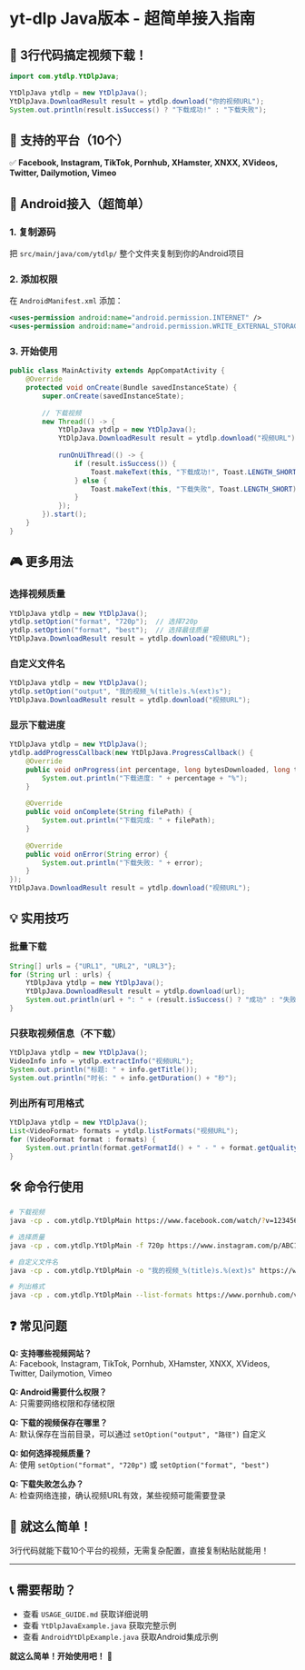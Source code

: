 # yt-dlp Java版本 - 超简单接入指南

## 🎯 3行代码搞定视频下载！

```java
import com.ytdlp.YtDlpJava;

YtDlpJava ytdlp = new YtDlpJava();
YtDlpJava.DownloadResult result = ytdlp.download("你的视频URL");
System.out.println(result.isSuccess() ? "下载成功!" : "下载失败");
```

## 🚀 支持的平台（10个）

✅ **Facebook, Instagram, TikTok, Pornhub, XHamster, XNXX, XVideos, Twitter, Dailymotion, Vimeo**

## 📱 Android接入（超简单）

### 1. 复制源码
把 `src/main/java/com/ytdlp/` 整个文件夹复制到你的Android项目

### 2. 添加权限
在 `AndroidManifest.xml` 添加：
```xml
<uses-permission android:name="android.permission.INTERNET" />
<uses-permission android:name="android.permission.WRITE_EXTERNAL_STORAGE" />
```

### 3. 开始使用
```java
public class MainActivity extends AppCompatActivity {
    @Override
    protected void onCreate(Bundle savedInstanceState) {
        super.onCreate(savedInstanceState);
        
        // 下载视频
        new Thread(() -> {
            YtDlpJava ytdlp = new YtDlpJava();
            YtDlpJava.DownloadResult result = ytdlp.download("视频URL");
            
            runOnUiThread(() -> {
                if (result.isSuccess()) {
                    Toast.makeText(this, "下载成功!", Toast.LENGTH_SHORT).show();
                } else {
                    Toast.makeText(this, "下载失败", Toast.LENGTH_SHORT).show();
                }
            });
        }).start();
    }
}
```

## 🎮 更多用法

### 选择视频质量
```java
YtDlpJava ytdlp = new YtDlpJava();
ytdlp.setOption("format", "720p");  // 选择720p
ytdlp.setOption("format", "best");  // 选择最佳质量
YtDlpJava.DownloadResult result = ytdlp.download("视频URL");
```

### 自定义文件名
```java
YtDlpJava ytdlp = new YtDlpJava();
ytdlp.setOption("output", "我的视频_%(title)s.%(ext)s");
YtDlpJava.DownloadResult result = ytdlp.download("视频URL");
```

### 显示下载进度
```java
YtDlpJava ytdlp = new YtDlpJava();
ytdlp.addProgressCallback(new YtDlpJava.ProgressCallback() {
    @Override
    public void onProgress(int percentage, long bytesDownloaded, long totalBytes) {
        System.out.println("下载进度: " + percentage + "%");
    }
    
    @Override
    public void onComplete(String filePath) {
        System.out.println("下载完成: " + filePath);
    }
    
    @Override
    public void onError(String error) {
        System.out.println("下载失败: " + error);
    }
});
YtDlpJava.DownloadResult result = ytdlp.download("视频URL");
```
## 💡 实用技巧

### 批量下载
```java
String[] urls = {"URL1", "URL2", "URL3"};
for (String url : urls) {
    YtDlpJava ytdlp = new YtDlpJava();
    YtDlpJava.DownloadResult result = ytdlp.download(url);
    System.out.println(url + ": " + (result.isSuccess() ? "成功" : "失败"));
}
```

### 只获取视频信息（不下载）
```java
YtDlpJava ytdlp = new YtDlpJava();
VideoInfo info = ytdlp.extractInfo("视频URL");
System.out.println("标题: " + info.getTitle());
System.out.println("时长: " + info.getDuration() + "秒");
```

### 列出所有可用格式
```java
YtDlpJava ytdlp = new YtDlpJava();
List<VideoFormat> formats = ytdlp.listFormats("视频URL");
for (VideoFormat format : formats) {
    System.out.println(format.getFormatId() + " - " + format.getQuality() + "p");
}
```

## 🛠️ 命令行使用

```bash
# 下载视频
java -cp . com.ytdlp.YtDlpMain https://www.facebook.com/watch/?v=123456789

# 选择质量
java -cp . com.ytdlp.YtDlpMain -f 720p https://www.instagram.com/p/ABC123/

# 自定义文件名
java -cp . com.ytdlp.YtDlpMain -o "我的视频_%(title)s.%(ext)s" https://www.tiktok.com/@user/video/123456789

# 列出格式
java -cp . com.ytdlp.YtDlpMain --list-formats https://www.pornhub.com/view_video.php?viewkey=123456789
```

## ❓ 常见问题

**Q: 支持哪些视频网站？**  
A: Facebook, Instagram, TikTok, Pornhub, XHamster, XNXX, XVideos, Twitter, Dailymotion, Vimeo

**Q: Android需要什么权限？**  
A: 只需要网络权限和存储权限

**Q: 下载的视频保存在哪里？**  
A: 默认保存在当前目录，可以通过 `setOption("output", "路径")` 自定义

**Q: 如何选择视频质量？**  
A: 使用 `setOption("format", "720p")` 或 `setOption("format", "best")`

**Q: 下载失败怎么办？**  
A: 检查网络连接，确认视频URL有效，某些视频可能需要登录

## 🎉 就这么简单！

3行代码就能下载10个平台的视频，无需复杂配置，直接复制粘贴就能用！

---

## 📞 需要帮助？

- 查看 `USAGE_GUIDE.md` 获取详细说明
- 查看 `YtDlpJavaExample.java` 获取完整示例
- 查看 `AndroidYtDlpExample.java` 获取Android集成示例

**就这么简单！开始使用吧！** 🚀
